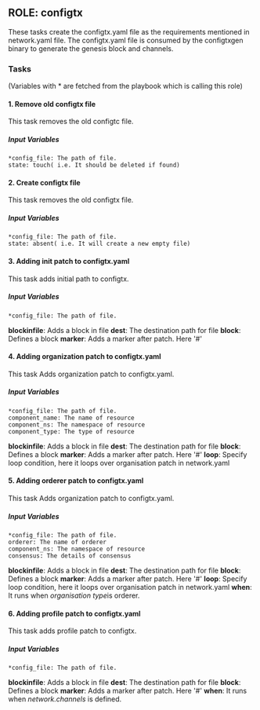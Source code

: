 ## ROLE: configtx
These tasks create the configtx.yaml file as the requirements mentioned in network.yaml 
file. The configtx.yaml file is consumed by the configtxgen binary to generate the 
genesis block and channels.

### Tasks
(Variables with * are fetched from the playbook which is calling this role)
#### 1. Remove old configtx file
This task removes the old configtc file.
##### Input Variables

    *config_file: The path of file.
    state: touch( i.e. It should be deleted if found)
#### 2. Create configtx file
This task removes the old configtx file.
##### Input Variables

    *config_file: The path of file.
    state: absent( i.e. It will create a new empty file)
    
#### 3. Adding init patch to configtx.yaml
This task adds initial path to configtx.
##### Input Variables

    *config_file: The path of file.
**blockinfile**: Adds a block in file
**dest**: The destination path for file
**block**: Defines a block
**marker**: Adds a marker after patch. Here '#'

#### 4. Adding organization patch to configtx.yaml
This task Adds organization patch to configtx.yaml.
##### Input Variables

    *config_file: The path of file.
    component_name: The name of resource
    component_ns: The namespace of resource
    component_type: The type of resource
**blockinfile**: Adds a block in file
**dest**: The destination path for file
**block**: Defines a block
**marker**: Adds a marker after patch. Here '#'
**loop**: Specify loop condition, here it loops over organisation patch in network.yaml 

#### 5. Adding orderer patch to configtx.yaml
This task Adds organization patch to configtx.yaml.
##### Input Variables

    *config_file: The path of file.
    orderer: The name of orderer
    component_ns: The namespace of resource
    consensus: The details of consensus
**blockinfile**: Adds a block in file
**dest**: The destination path for file
**block**: Defines a block
**marker**: Adds a marker after patch. Here '#'
**loop**: Specify loop condition, here it loops over organisation patch in network.yaml 
**when**: It runs when *organisation type*is orderer.

#### 6. Adding profile patch to configtx.yaml
This task adds profile patch to configtx.
##### Input Variables

    *config_file: The path of file.
**blockinfile**: Adds a block in file
**dest**: The destination path for file
**block**: Defines a block
**marker**: Adds a marker after patch. Here '#'
**when**: It runs when *network.channels* is defined.